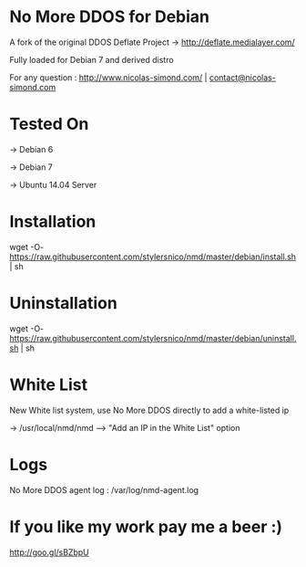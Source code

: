 No More DDOS for Debian
=======================

A fork of the original DDOS Deflate Project -> http://deflate.medialayer.com/

Fully loaded for Debian 7 and derived distro

For any question : http://www.nicolas-simond.com/ | contact@nicolas-simond.com


Tested On
=========

-> Debian 6

-> Debian 7

-> Ubuntu 14.04 Server



Installation
============

wget -O- https://raw.githubusercontent.com/stylersnico/nmd/master/debian/install.sh | sh



Uninstallation
==============

wget -O- https://raw.githubusercontent.com/stylersnico/nmd/master/debian/uninstall.sh | sh


White List
==========

New White list system, use No More DDOS directly to add a white-listed ip

-> /usr/local/nmd/nmd  -->  "Add an IP in the White List" option



Logs
====

No More DDOS agent log : /var/log/nmd-agent.log



If you like my work pay me a beer :)
====================================

http://goo.gl/sBZbpU
